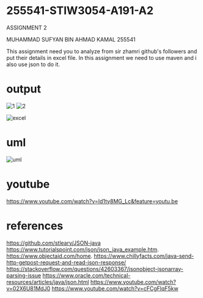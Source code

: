 # 255541-STIW3054-A191-A2
ASSIGNMENT 2

MUHAMMAD SUFYAN BIN AHMAD KAMAL 255541

This assignment need you to analyze from sir zhamri github's followers and put their details in excel file. In this assignment we need to use maven and i also use json to do it.

# output

![1](https://user-images.githubusercontent.com/37336667/68546340-267dfc00-0410-11ea-8ce5-517223436b30.PNG)
![2](https://user-images.githubusercontent.com/37336667/68546374-82488500-0410-11ea-9d19-4cc7cd8e5c5b.PNG)

![excel](https://user-images.githubusercontent.com/37336667/68546587-cccb0100-0412-11ea-92d7-b8d9f5fa6d63.PNG)


# uml

![uml](https://user-images.githubusercontent.com/37336667/68546400-c176d600-0410-11ea-9ab0-a346a5a8c303.png)

# youtube
https://www.youtube.com/watch?v=Id1ty8MG_Lc&feature=youtu.be

# references

https://github.com/stleary/JSON-java
https://www.tutorialspoint.com/json/json_java_example.htm.
https://www.objectaid.com/home.
https://www.chillyfacts.com/java-send-http-getpost-request-and-read-json-response/
https://stackoverflow.com/questions/42603367/jsonobject-jsonarray-parsing-issue
https://www.oracle.com/technical-resources/articles/java/json.html
https://www.youtube.com/watch?v=02X6U81MdJ0
https://www.youtube.com/watch?v=cFCgFlqF5kw





